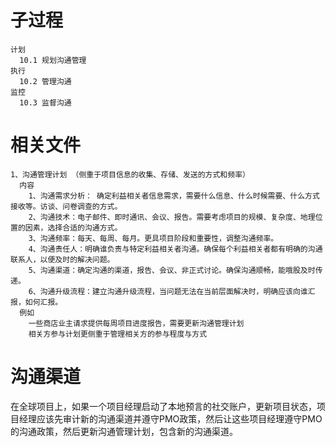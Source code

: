 # 子过程
```
计划
  10.1 规划沟通管理
执行
  10.2 管理沟通
监控
  10.3 监督沟通
```
# 相关文件
```
1、沟通管理计划 （侧重于项目信息的收集、存储、发送的方式和频率）
  内容
    1、沟通需求分析： 确定利益相关者信息需求，需要什么信息、什么时候需要、什么方式接收等。访谈、问卷调查的方式。
    2、沟通技术：电子邮件、即时通讯、会议、报告。需要考虑项目的规模、复杂度、地理位置的因素，选择合适的沟通方式。
    3、沟通频率：每天、每周、每月。更具项目阶段和重要性，调整沟通频率。
    4、沟通责任人：明确谁负责与特定利益相关者沟通。确保每个利益相关者都有明确的沟通联系人，以便及时的解决问题。
    5、沟通渠道：确定沟通的渠道，报告、会议、非正式讨论。确保沟通顺畅，能哦股及时传递。
    6、沟通升级流程：建立沟通升级流程，当问题无法在当前层面解决时，明确应该向谁汇报，如何汇报。
  例如
    一些商店业主请求提供每周项目进度报告，需要更新沟通管理计划
    相关方参与计划更侧重于管理相关方的参与程度与方式
```

# 沟通渠道
在全球项目上，如果一个项目经理启动了本地预言的社交账户，更新项目状态，项目经理应该先审计新的沟通渠道并遵守PMO政策，然后让这些项目经理遵守PMO的沟通政策，然后更新沟通管理计划，包含新的沟通渠道。
